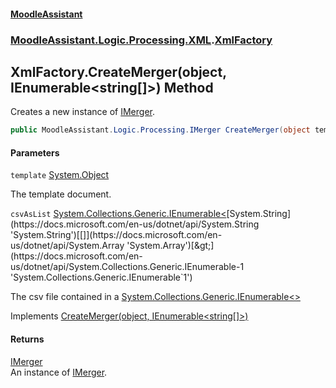 #### [MoodleAssistant](index.md 'index')
### [MoodleAssistant.Logic.Processing.XML](MoodleAssistant.Logic.Processing.XML.md 'MoodleAssistant.Logic.Processing.XML').[XmlFactory](MoodleAssistant.Logic.Processing.XML.XmlFactory.md 'MoodleAssistant.Logic.Processing.XML.XmlFactory')

## XmlFactory.CreateMerger(object, IEnumerable<string[]>) Method

Creates a new instance of [IMerger](MoodleAssistant.Logic.Processing.IMerger.md 'MoodleAssistant.Logic.Processing.IMerger').

```csharp
public MoodleAssistant.Logic.Processing.IMerger CreateMerger(object template, System.Collections.Generic.IEnumerable<string[]> csvAsList);
```
#### Parameters

<a name='MoodleAssistant.Logic.Processing.XML.XmlFactory.CreateMerger(object,System.Collections.Generic.IEnumerable_string[]_).template'></a>

`template` [System.Object](https://docs.microsoft.com/en-us/dotnet/api/System.Object 'System.Object')

The template document.

<a name='MoodleAssistant.Logic.Processing.XML.XmlFactory.CreateMerger(object,System.Collections.Generic.IEnumerable_string[]_).csvAsList'></a>

`csvAsList` [System.Collections.Generic.IEnumerable&lt;](https://docs.microsoft.com/en-us/dotnet/api/System.Collections.Generic.IEnumerable-1 'System.Collections.Generic.IEnumerable`1')[System.String](https://docs.microsoft.com/en-us/dotnet/api/System.String 'System.String')[[]](https://docs.microsoft.com/en-us/dotnet/api/System.Array 'System.Array')[&gt;](https://docs.microsoft.com/en-us/dotnet/api/System.Collections.Generic.IEnumerable-1 'System.Collections.Generic.IEnumerable`1')

The csv file contained in a [System.Collections.Generic.IEnumerable&lt;&gt;](https://docs.microsoft.com/en-us/dotnet/api/System.Collections.Generic.IEnumerable-1 'System.Collections.Generic.IEnumerable`1')

Implements [CreateMerger(object, IEnumerable&lt;string[]&gt;)](MoodleAssistant.Logic.Processing.IReplicatorFactory.CreateMerger(object,System.Collections.Generic.IEnumerable_string[]_).md 'MoodleAssistant.Logic.Processing.IReplicatorFactory.CreateMerger(object, System.Collections.Generic.IEnumerable<string[]>)')

#### Returns
[IMerger](MoodleAssistant.Logic.Processing.IMerger.md 'MoodleAssistant.Logic.Processing.IMerger')  
An instance of [IMerger](MoodleAssistant.Logic.Processing.IMerger.md 'MoodleAssistant.Logic.Processing.IMerger').
